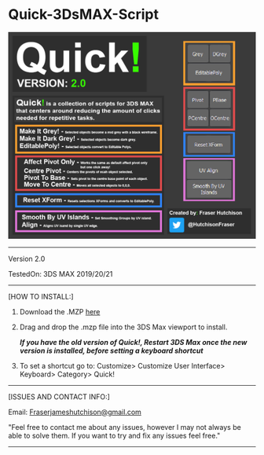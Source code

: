# Quick-3DsMAX-Script

![](Misc/Images/Quick_v2_Showcase.jpg)

---------------------------------------------------------------------------------------------------------------------

Version 2.0

TestedOn: 3DS MAX 2019/20/21

---------------------------------------------------------------------------------------------------------------------
[HOW TO INSTALL:]

1. Download the .MZP [here](Quick_v2.mzp)

2. Drag and drop the .mzp file into the 3DS Max viewport to install.

    ***If you have the old version of Quick!, Restart 3DS Max once the new version is installed, before setting a keyboard shortcut***

3. To set a shortcut go to: Customize> Customize User Interface> Keyboard> Category> Quick!

---------------------------------------------------------------------------------------------------------------------

[ISSUES AND CONTACT INFO:]

Email: Fraserjameshutchison@gmail.com

"Feel free to contact me about any issues, however I may not always be able to solve them.
If you want to try and fix any issues feel free."

---------------------------------------------------------------------------------------------------------------------
